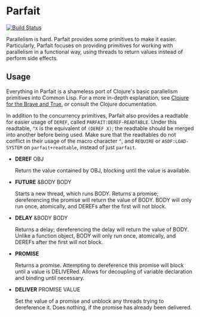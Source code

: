 # Parfait

[![Build Status](https://travis-ci.org/williamyaoh/parfait.svg?branch=master)](https://travis-ci.org/williamyaoh/parfait)

Parallelism is hard. Parfait provides some primitives to make it
easier. Particularly, Parfait focuses on providing primitives for
working with parallelism in a functional way, using threads to return
values instead of perform side effects.

## Usage

Everything in Parfait is a shameless port of Clojure's basic
parallelism primitives into Common Lisp. For a more in-depth
explanation, see
[Clojure for the Brave and True](http://www.braveclojure.com/concurrency),
or consult the Clojure documentation.

In addition to the concurrency primitives, Parfait also provides a
readtable for easier usage of `DEREF`, called
`PARFAIT:DEREF-READTABLE`. Under this readtable, `^X` is the equivalent
of `(DEREF X)`; the readtable should be merged into another before being
used. Make sure that the readtables do not conflict in their usage of
the macro character `^`, and `REQUIRE` or `ASDF:LOAD-SYSTEM` on
`parfait+readtable`, instead of just `parfait`.

+ **DEREF** OBJ

  Return the value contained by OBJ, blocking until the value is available.

+ **FUTURE** &BODY BODY

  Starts a new thread, which runs BODY. Returns a promise; dereferencing
  the promise will return the value of BODY. BODY will only run once,
  atomically, and DEREFs after the first will not block.

+ **DELAY** &BODY BODY

  Returns a delay; dereferencing the delay will return the value of
  BODY. Unlike a function object, BODY will only run once, atomically,
  and DEREFs after the first will not block.

+ **PROMISE**

  Returns a promise. Attempting to dereference this promise will block
  until a value is DELIVERed. Allows for decoupling of variable
  declaration and binding until necessary.

+ **DELIVER** PROMISE VALUE

  Set the value of a promise and unblock any threads trying to
  dereference it. Does nothing, if the promise has already been
  delivered.
